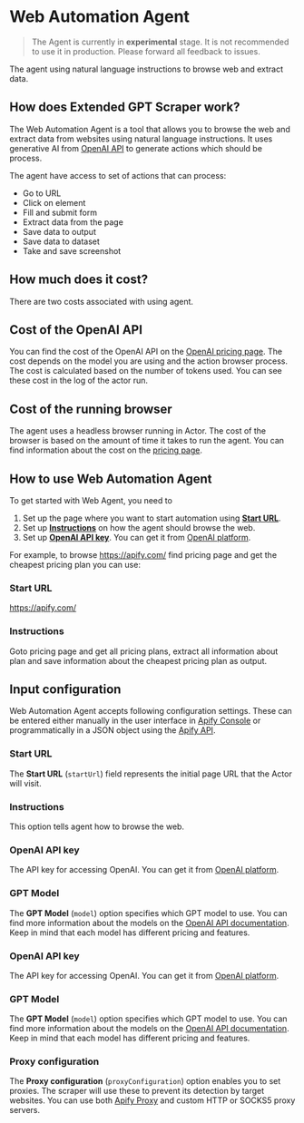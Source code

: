 # Web Automation Agent

> The Agent is currently in **experimental** stage. It is not recommended to use it in production. Please forward all feedback to issues.

The agent using natural language instructions to browse web and extract data.

## How does Extended GPT Scraper work?

The Web Automation Agent is a tool that allows you to browse the web and extract data from websites using natural language instructions.
It uses generative AI from [OpenAI API](https://openai.com/) to generate actions which should be process.

The agent have access to set of actions that can process:

* Go to URL
* Click on element
* Fill and submit form
* Extract data from the page
* Save data to output
* Save data to dataset
* Take and save screenshot

## How much does it cost?

There are two costs associated with using agent.

## Cost of the OpenAI API
You can find the cost of the OpenAI API on the [OpenAI pricing page](https://openai.com/pricing).
The cost depends on the model you are using and the action browser process. The cost is calculated based on the number of tokens used.
You can see these cost in the log of the actor run.

## Cost of the running browser
The agent uses a headless browser running in Actor. The cost of the browser is based on the amount of time it takes to run the agent.
You can find information about the cost on the [pricing page](https://apify.com/pricing).

## How to use Web Automation Agent

To get started with Web Agent, you need to
1. Set up the page where you want to start automation using [**Start URL**](#start-url).
2. Set up [**Instructions**](#instructions) on how the agent should browse the web.
3. Set up [**OpenAI API key**](#openai-api-key). You can get it from <a href='https://platform.openai.com/account/api-keys' target='_blank' rel='noopener'>OpenAI platform</a>.

For example, to browse https://apify.com/ find pricing page and get the cheapest pricing plan you can use:

### Start URL

https://apify.com/

### Instructions

Goto pricing page and get all pricing plans, extract all information about plan and save information about the cheapest pricing plan as output.

## Input configuration

Web Automation Agent accepts following configuration settings.
These can be entered either manually in the user interface in [Apify Console](https://console.apify.com)
or programmatically in a JSON object using the [Apify API](https://apify.com/docs/api/v2#/reference/actors/run-collection/run-actor).

### Start URL

The **Start URL** (`startUrl`) field represents the initial page URL that the Actor will visit.

### Instructions

This option tells agent how to browse the web.

### OpenAI API key

The API key for accessing OpenAI. You can get it from <a href='https://platform.openai.com/account/api-keys' target='_blank' rel='noopener'>OpenAI platform</a>.

### GPT Model

The **GPT Model** (`model`) option specifies which GPT model to use.
You can find more information about the models on the [OpenAI API documentation](https://platform.openai.com/docs/models/overview).
Keep in mind that each model has different pricing and features.

### OpenAI API key

The API key for accessing OpenAI. You can get it from <a href='https://platform.openai.com/account/api-keys' target='_blank' rel='noopener'>OpenAI platform</a>.

### GPT Model

The **GPT Model** (`model`) option specifies which GPT model to use.
You can find more information about the models on the [OpenAI API documentation](https://platform.openai.com/docs/models/overview).
Keep in mind that each model has different pricing and features.

### Proxy configuration

The **Proxy configuration** (`proxyConfiguration`) option enables you to set proxies.
The scraper will use these to prevent its detection by target websites.
You can use both [Apify Proxy](https://apify.com/proxy) and custom HTTP or SOCKS5 proxy servers.


